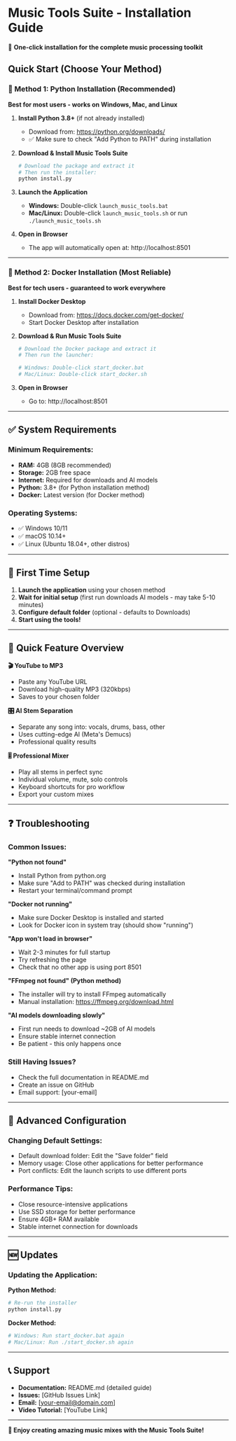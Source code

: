 # Music Tools Suite - Installation Guide

🎵 **One-click installation for the complete music processing toolkit**

## Quick Start (Choose Your Method)

### 🐍 Method 1: Python Installation (Recommended)
**Best for most users - works on Windows, Mac, and Linux**

1. **Install Python 3.8+** (if not already installed)
   - Download from: https://python.org/downloads/
   - ✅ Make sure to check "Add Python to PATH" during installation

2. **Download & Install Music Tools Suite**
   ```bash
   # Download the package and extract it
   # Then run the installer:
   python install.py
   ```

3. **Launch the Application**
   - **Windows:** Double-click `launch_music_tools.bat`
   - **Mac/Linux:** Double-click `launch_music_tools.sh` or run `./launch_music_tools.sh`

4. **Open in Browser**
   - The app will automatically open at: http://localhost:8501

---

### 🐳 Method 2: Docker Installation (Most Reliable)
**Best for tech users - guaranteed to work everywhere**

1. **Install Docker Desktop**
   - Download from: https://docs.docker.com/get-docker/
   - Start Docker Desktop after installation

2. **Download & Run Music Tools Suite**
   ```bash
   # Download the Docker package and extract it
   # Then run the launcher:
   
   # Windows: Double-click start_docker.bat
   # Mac/Linux: Double-click start_docker.sh
   ```

3. **Open in Browser**
   - Go to: http://localhost:8501

---

## ✅ System Requirements

### Minimum Requirements:
- **RAM:** 4GB (8GB recommended)
- **Storage:** 2GB free space
- **Internet:** Required for downloads and AI models
- **Python:** 3.8+ (for Python installation method)
- **Docker:** Latest version (for Docker method)

### Operating Systems:
- ✅ Windows 10/11
- ✅ macOS 10.14+
- ✅ Linux (Ubuntu 18.04+, other distros)

---

## 🚀 First Time Setup

1. **Launch the application** using your chosen method
2. **Wait for initial setup** (first run downloads AI models - may take 5-10 minutes)
3. **Configure default folder** (optional - defaults to Downloads)
4. **Start using the tools!**

---

## 🎯 Quick Feature Overview

**🎬 YouTube to MP3**
- Paste any YouTube URL
- Download high-quality MP3 (320kbps)
- Saves to your chosen folder

**🎛️ AI Stem Separation**
- Separate any song into: vocals, drums, bass, other
- Uses cutting-edge AI (Meta's Demucs)
- Professional quality results

**🎚️ Professional Mixer**
- Play all stems in perfect sync
- Individual volume, mute, solo controls
- Keyboard shortcuts for pro workflow
- Export your custom mixes

---

## ❓ Troubleshooting

### Common Issues:

**"Python not found"**
- Install Python from python.org
- Make sure "Add to PATH" was checked during installation
- Restart your terminal/command prompt

**"Docker not running"**
- Make sure Docker Desktop is installed and started
- Look for Docker icon in system tray (should show "running")

**"App won't load in browser"**
- Wait 2-3 minutes for full startup
- Try refreshing the page
- Check that no other app is using port 8501

**"FFmpeg not found" (Python method)**
- The installer will try to install FFmpeg automatically
- Manual installation: https://ffmpeg.org/download.html

**"AI models downloading slowly"**
- First run needs to download ~2GB of AI models
- Ensure stable internet connection
- Be patient - this only happens once

### Still Having Issues?
- Check the full documentation in README.md
- Create an issue on GitHub
- Email support: [your-email]

---

## 🔧 Advanced Configuration

### Changing Default Settings:
- Default download folder: Edit the "Save folder" field
- Memory usage: Close other applications for better performance
- Port conflicts: Edit the launch scripts to use different ports

### Performance Tips:
- Close resource-intensive applications
- Use SSD storage for better performance
- Ensure 4GB+ RAM available
- Stable internet connection for downloads

---

## 🆕 Updates

### Updating the Application:
**Python Method:**
```bash
# Re-run the installer
python install.py
```

**Docker Method:**
```bash
# Windows: Run start_docker.bat again
# Mac/Linux: Run ./start_docker.sh again
```

---

## 📞 Support

- **Documentation:** README.md (detailed guide)
- **Issues:** [GitHub Issues Link]
- **Email:** [your-email@domain.com]
- **Video Tutorial:** [YouTube Link]

---

**🎵 Enjoy creating amazing music mixes with the Music Tools Suite!** 